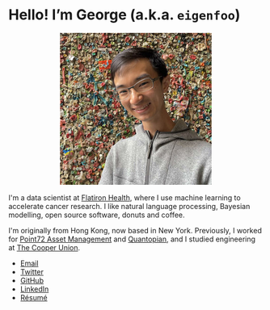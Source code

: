 # Hello! I’m George (a.k.a. `eigenfoo`)

<center>
  <img src="/assets/images/profile-pic.jpg" alt="A photo of George in front of the Great Gum Wall of Seattle."> 
</center>

I'm a data scientist at [Flatiron Health](https://flatiron.com/), where I use
machine learning to accelerate cancer research. I like natural language
processing, Bayesian modelling, open source software, donuts and coffee.

I'm originally from Hong Kong, now based in New York. Previously, I worked for
[Point72 Asset Management](https://www.point72.com) and
[Quantopian](https://www.quantopian.com/), and I studied engineering at [The
Cooper Union](http://cooper.edu/welcome).

- [Email](mailto:hello[æ]georgeho.org)
- [Twitter](https://twitter.com/_eigenfoo/)
- [GitHub](https://github.com/eigenfoo/)
- [LinkedIn](https://www.linkedin.com/in/eigenfoo/)
- [Résumé](/assets/documents/resume.pdf)

